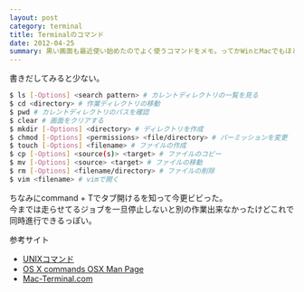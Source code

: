 ```yaml
---
layout: post
category: terminal
title: Terminalのコマンド
date: 2012-04-25
summary: 黒い画面も最近使い始めたのでよく使うコマンドをメモ。ってかWinとMacでもほとんど同じだけどたまにどっちかにしかないコマンドもあるから混乱してきた。会社もMacにしたい。
---
```


書きだしてみると少ない。

```bash
$ ls [-Options] <search pattern> # カレントディレクトリの一覧を見る
$ cd <directory> # 作業ディレクトリの移動
$ pwd # カレントディレクトリのパスを確認
$ clear # 画面をクリアする
$ mkdir [-Options] <directory> # ディレクトリを作成
$ chmod [-Options] <permissions> <file/directory> # パーミッションを変更
$ touch [-Options] <filename> # ファイルの作成
$ cp [-Options] <source(s)> <target> # ファイルのコピー
$ mv [-Options] <source> <target> # ファイルの移動
$ rm [-Options] <filename/directory> # ファイルの削除
$ vim <filename> # vimで開く
```

ちなみにcommand + Tでタブ開けるを知って今更ビビった。  
今までは走らせてるジョブを一旦停止しないと別の作業出来なかったけどこれで同時進行できるっぽい。

参考サイト

* [UNIXコマンド](http://www.k-tanaka.net/unix/ 'UNIXコマンド')
* [OS X commands OSX Man Page](http://ss64.com/osx/ 'OS X commands OSX Man Page')
* [Mac-Terminal.com](http://www.mac-terminal.com/ 'Mac-Terminal.com')
